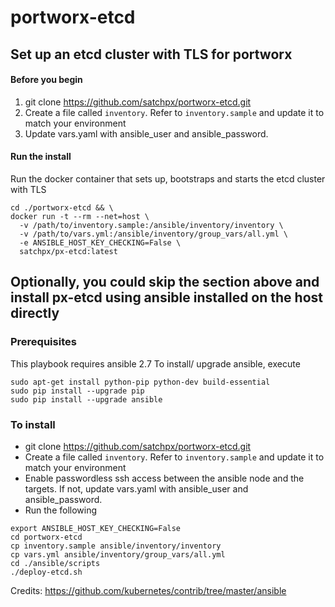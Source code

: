 # portworx-etcd

## Set up an etcd cluster with TLS for portworx

#### Before you begin
1. git clone https://github.com/satchpx/portworx-etcd.git
2. Create a file called `inventory`. Refer to `inventory.sample` and update it to match your environment
3. Update vars.yaml with ansible_user and ansible_password.

#### Run the install
Run the docker container that sets up, bootstraps and starts the etcd cluster with TLS
```
cd ./portworx-etcd && \
docker run -t --rm --net=host \
  -v /path/to/inventory.sample:/ansible/inventory/inventory \
  -v /path/to/vars.yml:/ansible/inventory/group_vars/all.yml \
  -e ANSIBLE_HOST_KEY_CHECKING=False \
  satchpx/px-etcd:latest
```


## Optionally, you could skip the section above and install px-etcd using ansible installed on the host directly
### Prerequisites
This playbook requires ansible 2.7
To install/ upgrade ansible, execute
```
sudo apt-get install python-pip python-dev build-essential
sudo pip install --upgrade pip
sudo pip install --upgrade ansible
```

### To install
* git clone https://github.com/satchpx/portworx-etcd.git
* Create a file called `inventory`. Refer to `inventory.sample` and update it to match your environment
* Enable passwordless ssh access between the ansible node and the targets. If not, update vars.yaml with ansible_user and ansible_password.
* Run the following
```
export ANSIBLE_HOST_KEY_CHECKING=False
cd portworx-etcd
cp inventory.sample ansible/inventory/inventory
cp vars.yml ansible/inventory/group_vars/all.yml
cd ./ansible/scripts
./deploy-etcd.sh

```


Credits: https://github.com/kubernetes/contrib/tree/master/ansible
